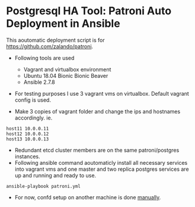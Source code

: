 # Postgresql HA Tool: Patroni Auto Deployment in Ansible
This aoutomatic deployment script is for https://github.com/zalando/patroni.
* Following tools are used
    - Vagrant and virtualbox environment
    - Ubuntu 18.04 Bionic Bionic Beaver
    - Ansible 2.7.8


* For testing purposes I use 3 vagrant vms on virtualbox. Default vagrant config is used.
* Make 3 copies of vagrant folder and change the ips and hostnames accordingly. ie.

```
host11 10.0.0.11
host12 10.0.0.12
host13 10.0.0.13
```
* Redundant etcd cluster members are on the same patroni/postgres instances.
* Following ansible command aoutomaticly install all necessary services into vagrant vms and one master and two replica postgres services are up and running and ready to use.

```
ansible-playbook patroni.yml
```
* For now, confd setup on another machine is done [manually](confd).
